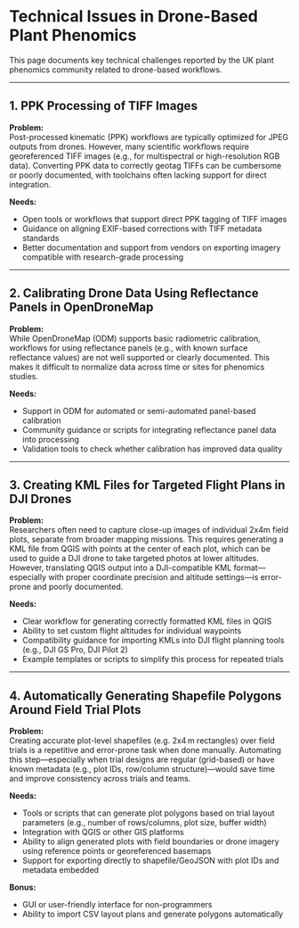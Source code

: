 # Technical Issues in Drone-Based Plant Phenomics

This page documents key technical challenges reported by the UK plant phenomics community related to drone-based workflows.

---

## 1. PPK Processing of TIFF Images

**Problem:**  
Post-processed kinematic (PPK) workflows are typically optimized for JPEG outputs from drones. However, many scientific workflows require georeferenced TIFF images (e.g., for multispectral or high-resolution RGB data). Converting PPK data to correctly geotag TIFFs can be cumbersome or poorly documented, with toolchains often lacking support for direct integration.

**Needs:**  
- Open tools or workflows that support direct PPK tagging of TIFF images  
- Guidance on aligning EXIF-based corrections with TIFF metadata standards  
- Better documentation and support from vendors on exporting imagery compatible with research-grade processing  

---

## 2. Calibrating Drone Data Using Reflectance Panels in OpenDroneMap

**Problem:**  
While OpenDroneMap (ODM) supports basic radiometric calibration, workflows for using reflectance panels (e.g., with known surface reflectance values) are not well supported or clearly documented. This makes it difficult to normalize data across time or sites for phenomics studies.

**Needs:**  
- Support in ODM for automated or semi-automated panel-based calibration  
- Community guidance or scripts for integrating reflectance panel data into processing  
- Validation tools to check whether calibration has improved data quality

- ---

## 3. Creating KML Files for Targeted Flight Plans in DJI Drones

**Problem:**  
Researchers often need to capture close-up images of individual 2x4m field plots, separate from broader mapping missions. This requires generating a KML file from QGIS with points at the center of each plot, which can be used to guide a DJI drone to take targeted photos at lower altitudes. However, translating QGIS output into a DJI-compatible KML format—especially with proper coordinate precision and altitude settings—is error-prone and poorly documented.

**Needs:**  
- Clear workflow for generating correctly formatted KML files in QGIS  
- Ability to set custom flight altitudes for individual waypoints  
- Compatibility guidance for importing KMLs into DJI flight planning tools (e.g., DJI GS Pro, DJI Pilot 2)  
- Example templates or scripts to simplify this process for repeated trials


---

## 4. Automatically Generating Shapefile Polygons Around Field Trial Plots

**Problem:**  
Creating accurate plot-level shapefiles (e.g. 2x4 m rectangles) over field trials is a repetitive and error-prone task when done manually. Automating this step—especially when trial designs are regular (grid-based) or have known metadata (e.g., plot IDs, row/column structure)—would save time and improve consistency across trials and teams.

**Needs:**  
- Tools or scripts that can generate plot polygons based on trial layout parameters (e.g., number of rows/columns, plot size, buffer width)  
- Integration with QGIS or other GIS platforms  
- Ability to align generated plots with field boundaries or drone imagery using reference points or georeferenced basemaps  
- Support for exporting directly to shapefile/GeoJSON with plot IDs and metadata embedded

**Bonus:**  
- GUI or user-friendly interface for non-programmers  
- Ability to import CSV layout plans and generate polygons automatically  

